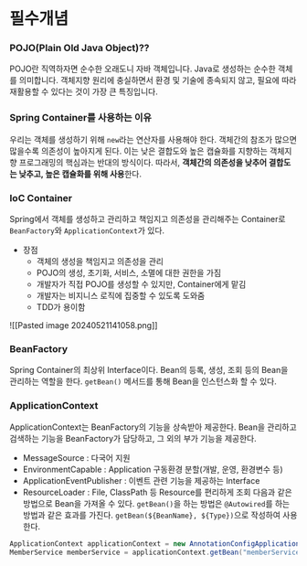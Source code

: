 # 필수개념
### POJO(Plain Old Java Object)??
POJO란 직역하자면 순수한 오래도니 자바 객체입니다.
Java로 생성하는 순수한 객체를 의미합니다.
객체지향 원리에 충실하면서 환경 및 기술에 종속되지 않고, 필요에 따라 재활용할 수 있다는 것이 가장 큰 특징입니다.

### Spring Container를 사용하는 이유
우리는 객체를 생성하기 위해 `new`라는 연산자를 사용해야 한다.
객체간의 참조가 많으면 많을수록 의존성이 높아지게 된다.
이는 낮은 결합도와 높은 캡슐화를 지향하는 객체지향 프로그래밍의 핵심과는 반대의 방식이다.
따라서, **객체간의 의존성을 낮추어 결합도는 낮추고, 높은 캡슐화를 위해 사용**한다.

### IoC Container
Spring에서 객체를 생성하고 관리하고 책임지고 의존성을 관리해주는 Container로 `BeanFactory`와 `ApplicationContext`가 있다.
* 장점
	* 객체의 생성을 책임지고 의존성을 관리
	* POJO의 생성, 초기화, 서비스, 소멸에 대한 권한을 가짐
	* 개발자가 직접 POJO를 생성할 수 있지만, Container에게 맡김
	* 개발자는 비지니스 로직에 집중할 수 있도록 도와줌
	* TDD가 용이함

![[Pasted image 20240521141058.png]]

### BeanFactory
Spring Container의 최상위 Interface이다.
Bean의 등록, 생성, 조회 등의 Bean을 관리하는 역할을 한다.
`getBean()` 메서드를 통해 Bean을 인스턴스화 할 수 있다.

### ApplicationContext
ApplicationContext는 BeanFactory의 기능을 상속받아 제공한다.
Bean을 관리하고 검색하는 기능을 BeanFactory가 담당하고, 그 외의 부가 기능을 제공한다.
* MessageSource : 다국어 지원
* EnvironmentCapable : Application 구동환경 분할(개발, 운영, 환경변수 등)
* ApplicationEventPublisher : 이벤트 관련 기능을 제공하는 Interface
* ResourceLoader : File, ClassPath 등 Resource를 편리하게 조회
다음과 같은 방법으로 Bean을 가져올 수 있다.
`getBean()`을 하는 방법은 `@Autowired`를 하는 방법과 같은 효과를 가진다.
`getBean(${BeanName}, ${Type})`으로 작성하여 사용한다.
```java 
ApplicationContext applicationContext = new AnnotationConfigApplicationContext(AppConfig.class);
MemberService memberService = applicationContext.getBean("memberService", MemberService.class);
```